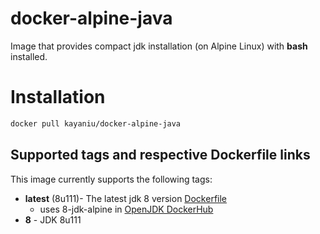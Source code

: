 # docker-alpine-java

Image that provides compact jdk installation (on Alpine Linux) with **bash** installed.

# Installation

```bash
docker pull kayaniu/docker-alpine-java
```

## Supported tags and respective Dockerfile links

This image currently supports the following tags:

- **latest** (8u111)- The latest jdk 8 version  [Dockerfile](https://github.com/ukayani/docker-alpine-java/blob/master/Dockerfile) 
   - uses 8-jdk-alpine in [OpenJDK DockerHub](https://hub.docker.com/_/openjdk/)
- **8** - JDK 8u111
